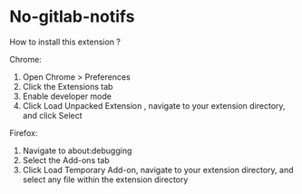 # No-gitlab-notifs
How to install this extension ?

Chrome:
1) Open Chrome > Preferences
2) Click the Extensions tab
3) Enable developer mode
4) Click Load Unpacked Extension , navigate to your extension directory, and click Select

Firefox:
1) Navigate to about:debugging
2) Select the Add-ons tab
3) Click Load Temporary Add-on, navigate to your extension directory, and select any file within the extension directory
